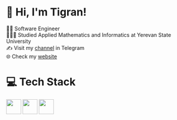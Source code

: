 # 👋 Hi, I'm Tigran!  
  
👨‍💻 Software Engineer  
👩🏻‍🎓 Studied Applied Mathematics and Informatics at Yerevan State University  
✍️ Visit my [channel](https://t.me/primus_blog) in Telegram  
🌐 Check my [website](https://tigranhayrapetyan.dev)
  
  
# 💻 Tech Stack
<p float="left">
  <img src="https://cdn.jsdelivr.net/gh/devicons/devicon/icons/csharp/csharp-original.svg" width="40" />
  <img src="https://cdn.jsdelivr.net/gh/devicons/devicon/icons/go/go-original.svg" width="40" />
  <img src="https://cdn.jsdelivr.net/gh/devicons/devicon/icons/python/python-original.svg" width="40" />
</p>
